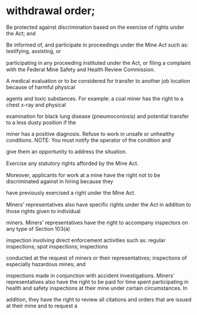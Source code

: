 # withdrawal order;

Be protected against discrimination based on the exercise of rights under the Act; and

Be informed of, and participate in proceedings under the Mine Act such as: testifying, assisting, or

participating in any proceeding instituted under the Act, or ﬁling a complaint with the Federal Mine Safety and Health Review Commission.

A medical evaluation or to be considered for transfer to another job location because of harmful physical

agents and toxic substances. For example: a coal miner has the right to a chest x-ray and physical

examination for black lung disease (pneumoconiosis) and potential transfer to a less dusty position if the

miner has a positive diagnosis. Refuse to work in unsafe or unhealthy conditions. NOTE: You must notify the operator of the condition and

give them an opportunity to address the situation.

Exercise any statutory rights aﬀorded by the Mine Act.

Moreover, applicants for work at a mine have the right not to be discriminated against in hiring because they

have previously exercised a right under the Mine Act.

Miners' representatives also have speciﬁc rights under the Act in addition to those rights given to individual

miners. Miners' representatives have the right to accompany inspectors on any type of Section 103(a)

inspection involving direct enforcement activities such as: regular inspections; spot inspections; inspections

conducted at the request of miners or their representatives; inspections of especially hazardous mines; and

inspections made in conjunction with accident investigations. Miners' representatives also have the right to be paid for time spent participating in health and safety inspections at their mine under certain circumstances. In

addition, they have the right to review all citations and orders that are issued at their mine and to request a